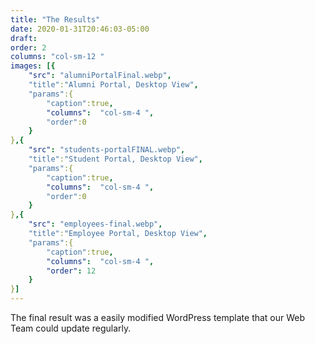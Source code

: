 ```yaml
---
title: "The Results"
date: 2020-01-31T20:46:03-05:00
draft: 
order: 2
columns: "col-sm-12 "
images: [{
    "src": "alumniPortalFinal.webp",
    "title":"Alumni Portal, Desktop View",
    "params":{
        "caption":true,
        "columns":  "col-sm-4 ",
        "order":0
    }
},{
    "src": "students-portalFINAL.webp",
    "title":"Student Portal, Desktop View",
    "params":{
        "caption":true,
        "columns":  "col-sm-4 ",
        "order":0
    }
},{
    "src": "employees-final.webp",
    "title":"Employee Portal, Desktop View",
    "params":{
        "caption":true,
        "columns":  "col-sm-4 ",
        "order": 12
    }
}]
---
```

The final result was a easily modified WordPress template that our Web Team could update regularly.

